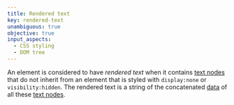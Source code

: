 ```yaml
---
title: Rendered text
key: rendered-text
unambiguous: true
objective: true
input_aspects:
  - CSS styling
  - DOM tree
---
```


An element is considered to have _rendered text_ when it contains [text nodes](https://dom.spec.whatwg.org/#text) that do not inherit from an element that is styled with `display:none` or `visibility:hidden`. The rendered text is a string of the concatenated [data](https://dom.spec.whatwg.org/#concept-cd-data) of all these [text nodes](https://dom.spec.whatwg.org/#text).
